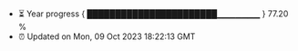 - ⏳ Year progress { ███████████████████████▁▁▁▁▁▁▁ } 77.20 %
- ⏰ Updated on Mon, 09 Oct 2023 18:22:13 GMT


